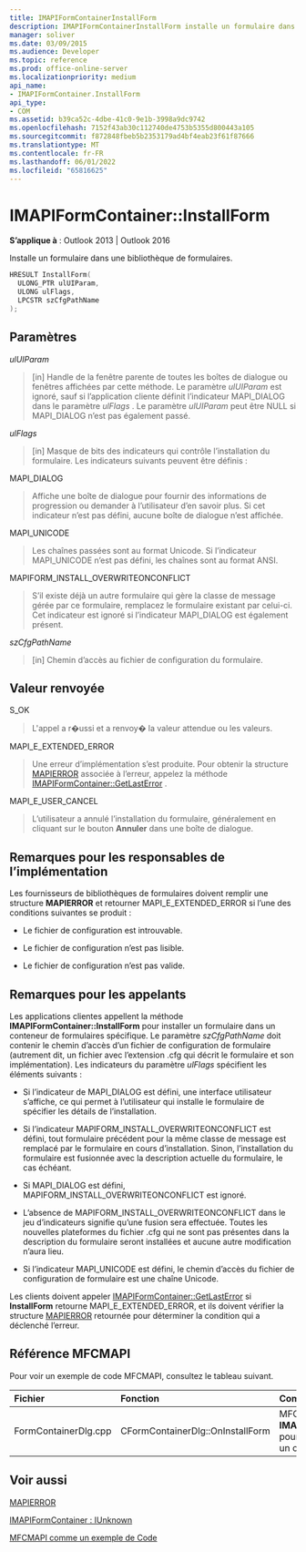 ```yaml
---
title: IMAPIFormContainerInstallForm
description: IMAPIFormContainerInstallForm installe un formulaire dans une bibliothèque de formulaires. Cet article décrit sa syntaxe, ses paramètres et sa valeur de retour.
manager: soliver
ms.date: 03/09/2015
ms.audience: Developer
ms.topic: reference
ms.prod: office-online-server
ms.localizationpriority: medium
api_name:
- IMAPIFormContainer.InstallForm
api_type:
- COM
ms.assetid: b39ca52c-4dbe-41c0-9e1b-3998a9dc9742
ms.openlocfilehash: 7152f43ab30c112740de4753b5355d800443a105
ms.sourcegitcommit: f872848fbeb5b2353179ad4bf4eab23f61f87666
ms.translationtype: MT
ms.contentlocale: fr-FR
ms.lasthandoff: 06/01/2022
ms.locfileid: "65816625"
---
```

# <a name="imapiformcontainerinstallform"></a>IMAPIFormContainer::InstallForm

  
  
**S’applique à** : Outlook 2013 | Outlook 2016 
  
Installe un formulaire dans une bibliothèque de formulaires.
  
```cpp
HRESULT InstallForm(
  ULONG_PTR ulUIParam,
  ULONG ulFlags,
  LPCSTR szCfgPathName
);
```

## <a name="parameters"></a>Paramètres

 _ulUIParam_
  
> [in] Handle de la fenêtre parente de toutes les boîtes de dialogue ou fenêtres affichées par cette méthode. Le paramètre  _ulUIParam_ est ignoré, sauf si l’application cliente définit l’indicateur MAPI_DIALOG dans le paramètre _ulFlags_ . Le paramètre  _ulUIParam_ peut être NULL si MAPI_DIALOG n’est pas également passé. 
    
 _ulFlags_
  
> [in] Masque de bits des indicateurs qui contrôle l’installation du formulaire. Les indicateurs suivants peuvent être définis :
    
MAPI_DIALOG 
  
> Affiche une boîte de dialogue pour fournir des informations de progression ou demander à l’utilisateur d’en savoir plus. Si cet indicateur n’est pas défini, aucune boîte de dialogue n’est affichée.
    
MAPI_UNICODE 
  
> Les chaînes passées sont au format Unicode. Si l’indicateur MAPI_UNICODE n’est pas défini, les chaînes sont au format ANSI.
    
MAPIFORM_INSTALL_OVERWRITEONCONFLICT 
  
> S’il existe déjà un autre formulaire qui gère la classe de message gérée par ce formulaire, remplacez le formulaire existant par celui-ci. Cet indicateur est ignoré si l’indicateur MAPI_DIALOG est également présent. 
    
 _szCfgPathName_
  
> [in] Chemin d’accès au fichier de configuration du formulaire.
    
## <a name="return-value"></a>Valeur renvoyée

S_OK 
  
> L'appel a r�ussi et a renvoy� la valeur attendue ou les valeurs.
    
MAPI_E_EXTENDED_ERROR 
  
> Une erreur d’implémentation s’est produite. Pour obtenir la structure [MAPIERROR](mapierror.md) associée à l’erreur, appelez la méthode [IMAPIFormContainer::GetLastError](imapiformcontainer-getlasterror.md) . 
    
MAPI_E_USER_CANCEL 
  
> L’utilisateur a annulé l’installation du formulaire, généralement en cliquant sur le bouton **Annuler** dans une boîte de dialogue. 
    
## <a name="notes-to-implementers"></a>Remarques pour les responsables de l’implémentation

Les fournisseurs de bibliothèques de formulaires doivent remplir une structure **MAPIERROR** et retourner MAPI_E_EXTENDED_ERROR si l’une des conditions suivantes se produit : 
  
- Le fichier de configuration est introuvable.
    
- Le fichier de configuration n’est pas lisible.
    
- Le fichier de configuration n’est pas valide.
    
## <a name="notes-to-callers"></a>Remarques pour les appelants

Les applications clientes appellent la méthode **IMAPIFormContainer::InstallForm** pour installer un formulaire dans un conteneur de formulaires spécifique. Le paramètre  _szCfgPathName_ doit contenir le chemin d’accès d’un fichier de configuration de formulaire (autrement dit, un fichier avec l’extension .cfg qui décrit le formulaire et son implémentation). Les indicateurs du paramètre _ulFlags_ spécifient les éléments suivants : 
  
- Si l’indicateur de MAPI_DIALOG est défini, une interface utilisateur s’affiche, ce qui permet à l’utilisateur qui installe le formulaire de spécifier les détails de l’installation.
    
- Si l’indicateur MAPIFORM_INSTALL_OVERWRITEONCONFLICT est défini, tout formulaire précédent pour la même classe de message est remplacé par le formulaire en cours d’installation. Sinon, l’installation du formulaire est fusionnée avec la description actuelle du formulaire, le cas échéant.
    
- Si MAPI_DIALOG est défini, MAPIFORM_INSTALL_OVERWRITEONCONFLICT est ignoré.
    
- L’absence de MAPIFORM_INSTALL_OVERWRITEONCONFLICT dans le jeu d’indicateurs signifie qu’une fusion sera effectuée. Toutes les nouvelles plateformes du fichier .cfg qui ne sont pas présentes dans la description du formulaire seront installées et aucune autre modification n’aura lieu.
    
- Si l’indicateur MAPI_UNICODE est défini, le chemin d’accès du fichier de configuration de formulaire est une chaîne Unicode. 
    
Les clients doivent appeler [IMAPIFormContainer::GetLastError](imapiformcontainer-getlasterror.md) si **InstallForm** retourne MAPI_E_EXTENDED_ERROR, et ils doivent vérifier la structure [MAPIERROR](mapierror.md) retournée pour déterminer la condition qui a déclenché l’erreur. 
  
## <a name="mfcmapi-reference"></a>Référence MFCMAPI

Pour voir un exemple de code MFCMAPI, consultez le tableau suivant.
  
|**Fichier**|**Fonction**|**Commentaire**|
|:-----|:-----|:-----|
|FormContainerDlg.cpp  <br/> |CFormContainerDlg::OnInstallForm  <br/> |MFCMAPI utilise la méthode **IMAPIFormContainer::InstallForm** pour installer un formulaire dans un conteneur de formulaires. |
   
## <a name="see-also"></a>Voir aussi



[MAPIERROR](mapierror.md)
  
[IMAPIFormContainer : IUnknown](imapiformcontaineriunknown.md)


[MFCMAPI comme un exemple de Code](mfcmapi-as-a-code-sample.md)

